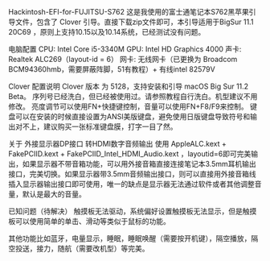 Hackintosh-EFI-for-FUJITSU-S762
这是我使用的富士通笔记本S762黑苹果引导文件，包含了 Clover 引导。直接下载zip文件即可，本引导适用于BigSur 11.1 20C69 ，原则上支持10.15以及10.14系统，已经测试没有问题。

电脑配置
CPU: Intel Core i5-3340M
GPU: Intel HD Graphics 4000
声卡: Realtek ALC269（layout-id = 6）
网卡: 无线网卡（已更换为 Broadcom BCM94360hmb，需要屏蔽阵脚，51有教程）+ 有线intel 82579V

Clover 配置说明
Clover 版本 为 5128，支持安装和引导 macOS Big Sur 11.2 Beta。
序列号已经洗白，但已经被使用过。请参照教程自行洗白。机型建议不用修改。
亮度调节可以使用FN+快捷键控制，音量可以使用FN+F8/F9来控制。
键盘可以在安装的时候直接设置为ANSI美版键盘，避免使用日版键盘导致符号和输出对不上，建议购买一张标准键盘膜，打字一目了然。

关于 外接显示器DP接口 转HDMI数字音频输出
使用 AppleALC.kext + FakePCIID.kext + FakePCIID_Intel_HDMI_Audio.kext ，layoutid=6即可完美输出，如果显示器不带音箱功能，可以用外接音箱直接连接笔记本3.5mm耳机输出接口，完美切换。如果显示器带3.5mm音频输出接口，则可以直接用外接音箱线插入显示器输出接口即可使用，唯一的缺点是显示器无法通过软件或者其他调整音量，默认是最大的音量。


已知问题（待解决）
触摸板无法驱动，系统偏好设置触摸板无法显示，但是触摸板可以使用简单的单击、滑动等类似于鼠标的功能。

其他功能比如蓝牙，电量显示，睡眠，睡眠唤醒（需要按开机键），隔空播放，隔空投送，接力，随航（需要改机型）等完美。
